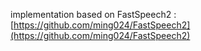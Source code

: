 implementation based on FastSpeech2 : [https://github.com/ming024/FastSpeech2](https://github.com/ming024/FastSpeech2)
